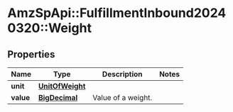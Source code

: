 # AmzSpApi::FulfillmentInbound20240320::Weight

## Properties
Name | Type | Description | Notes
------------ | ------------- | ------------- | -------------
**unit** | [**UnitOfWeight**](UnitOfWeight.md) |  | 
**value** | [**BigDecimal**](BigDecimal.md) | Value of a weight. | 

